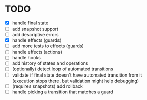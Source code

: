 # TODO

- [x] handle final state
- [ ] add snapshot support
- [ ] add descriptive errors
- [x] handle effects (guards)
- [ ] add more tests to effects (guards)
- [ ] handle effects (actions)
- [ ] handle hooks
- [ ] add history of states and operations
- [ ] (optionally) detect loop of automated transitions
- [ ] validate if final state doesn't have automated transition from it (execution stops there, but validation might help debugging) 
- [ ] (requires snapshots) add rollback
- [ ] handle picking a transition that matches a guard